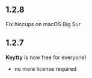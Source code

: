## 1.2.8
Fix hiccups on macOS Big Sur

## 1.2.7
**Keytty** is now free for everyone!

- no more license required
